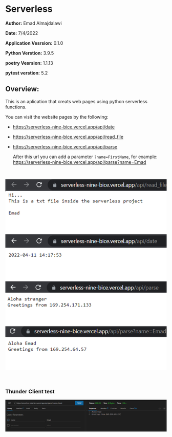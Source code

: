 # Serverless

**Author:** Emad Almajdalawi

**Date:** 7/4/2022

**Application Vesrsion:** 0.1.0

**Python Verstion:** 3.9.5

**poetry Vesrsion:** 1.1.13

**pytest verstion:**  5.2

## Overview:
This is an aplication that creats web pages using python serverless functions.

You can visit the website pages by the following:

- https://serverless-nine-bice.vercel.app/api/date 
- https://serverless-nine-bice.vercel.app/api/read_file
- https://serverless-nine-bice.vercel.app/api/parse

    After this url you can add a parameter `?name=FirstName`, for example:
    https://serverless-nine-bice.vercel.app/api/parse?name=Emad

<br>

![screenshot](./data/Screenshot.png)

<br>

### Thunder Client test

![Thunder Client test](./data/thunder.png)